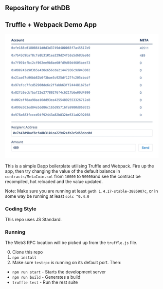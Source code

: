## Repository for ethDB

## Truffle + Webpack Demo App

![MetaCoin Example](https://github.com/ConsenSys/truffle-webpack-demo/blob/master/docs/images/metacoin.jpg?raw=true)

This is a simple Dapp boilerplate utilising Truffle and Webpack. Fire up the app, then try changing the value of the default balance in `contracts/MetaCoin.sol` from `10000` to `50000`and see the contract be recompiled, hot reloaded and the value updated.

Note: Make sure you are running at least `geth 1.4.17-stable-3885907c`, or in some way be running at least `solc ^0.4.0 `

### Coding Style

This repo uses JS Standard.

### Running

The Web3 RPC location will be picked up from the `truffle.js` file.

0. Clone this repo
0. `npm install`
0. Make sure `testrpc` is running on its default port. Then:
  - `npm run start` - Starts the development server
  - `npm run build` - Generates a build
  - `truffle test` - Run the rest suite
